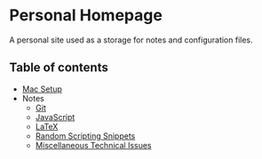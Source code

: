 # Personal Homepage

A personal site used as a storage for notes and configuration files.

## Table of contents

- [Mac Setup](./pages/mac-setup.md)
- Notes
  - [Git](./pages/notes/git.md)
  - [JavaScript](./pages/notes/javascript.md)
  - [LaTeX](./pages/notes/latex.md)
  - [Random Scripting Snippets](./pages/notes/random-scripting-snippets.md)
  - [Miscellaneous Technical Issues](./pages/notes/miscellaneous-technical-issues.md)

